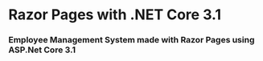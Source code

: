 # Razor Pages with .NET Core 3.1
### Employee Management System made with Razor Pages using ASP.Net Core 3.1
